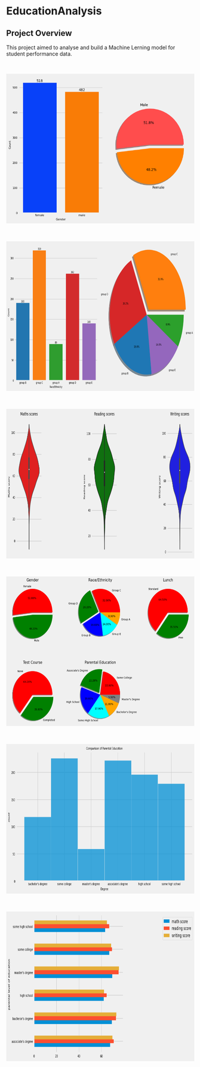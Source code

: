 # EducationAnalysis


## Project Overview
This project aimed to analyse and build a Machine Lerning model for student performance data. 

<p>&nbsp;</p>

<p align="center">
    	<img src="/Images/GenderSplit.png" width="650" height="400">
</p>


<p>&nbsp;</p>

<p align="center">
    	<img src="/Images/Race_EthinicitySplit.png" width="650" height="400">
</p>


<p>&nbsp;</p>

<p align="center">
    	<img src="/Images/ViolinPlots.png" width="650" height="400">
</p>

<p>&nbsp;</p>

<p align="center">
    	<img src="/Images/Pies.png" width="650" height="400">
</p>

<p>&nbsp;</p>

<p align="center">
    	<img src="/Images/CompareParentalEducation.png" width="650" height="400">
</p>


<p>&nbsp;</p>

<p align="center">
    	<img src="/Images/ParentalEducation_StudentPerformance.png" width="650" height="400">
</p>
